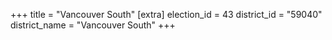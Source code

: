 +++
title = "Vancouver South"
[extra]
election_id = 43
district_id = "59040"
district_name = "Vancouver South"
+++
